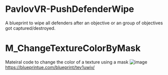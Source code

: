 # PavlovVR-PushDefenderWipe
A blueprint to wipe all defenders after an objective or an group of objectives got captured/destroyed.

# M_ChangeTextureColorByMask
Mateiral code to change the color of a texture using a mask
![image](https://github.com/DarkAt26/PavlovVR-RandomBlueprintCollection/assets/84019236/9dd067b7-320f-453e-8be4-17e171cf55a2)
https://blueprintue.com/blueprint/tev1uwiv/




